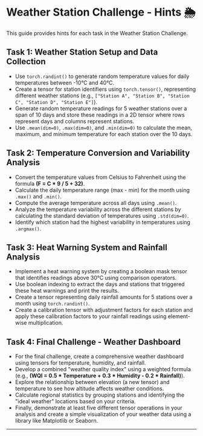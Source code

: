# Weather Station Challenge - Hints 🌦️

This guide provides hints for each task in the Weather Station Challenge.

## Task 1: Weather Station Setup and Data Collection
- Use `torch.randint()` to generate random temperature values for daily temperatures between -10°C and 40°C.
- Create a tensor for station identifiers using `torch.tensor()`, representing different weather stations (e.g., `["Station A", "Station B", "Station C", "Station D", "Station E"]`).
- Generate random temperature readings for 5 weather stations over a span of 10 days and store these readings in a 2D tensor where rows represent days and columns represent stations.
- Use `.mean(dim=0)`, `.max(dim=0)`, and `.min(dim=0)` to calculate the mean, maximum, and minimum temperature for each station over the 10 days.

## Task 2: Temperature Conversion and Variability Analysis
- Convert the temperature values from Celsius to Fahrenheit using the formula **(F = C * 9 / 5 + 32)**.
- Calculate the daily temperature range (max - min) for the month using `.max()` and `.min()`.
- Compute the average temperature across all days using `.mean()`.
- Analyze the temperature variability across the different stations by calculating the standard deviation of temperatures using `.std(dim=0)`.
- Identify which station had the highest variability in temperatures using `.argmax()`.

## Task 3: Heat Warning System and Rainfall Analysis
- Implement a heat warning system by creating a boolean mask tensor that identifies readings above 30°C using comparison operators.
- Use boolean indexing to extract the days and stations that triggered these heat warnings and print the results.
- Create a tensor representing daily rainfall amounts for 5 stations over a month using `torch.randint()`.
- Create a calibration tensor with adjustment factors for each station and apply these calibration factors to your rainfall readings using element-wise multiplication.

## Task 4: Final Challenge - Weather Dashboard
- For the final challenge, create a comprehensive weather dashboard using tensors for temperature, humidity, and rainfall.
- Develop a combined "weather quality index" using a weighted formula (e.g., **(WQI = 0.5 * Temperature + 0.3 * Humidity - 0.2 * Rainfall)**).
- Explore the relationship between elevation (a new tensor) and temperature to see how altitude affects weather conditions.
- Calculate regional statistics by grouping stations and identifying the "ideal weather" locations based on your criteria.
- Finally, demonstrate at least five different tensor operations in your analysis and create a simple visualization of your weather data using a library like Matplotlib or Seaborn.

---